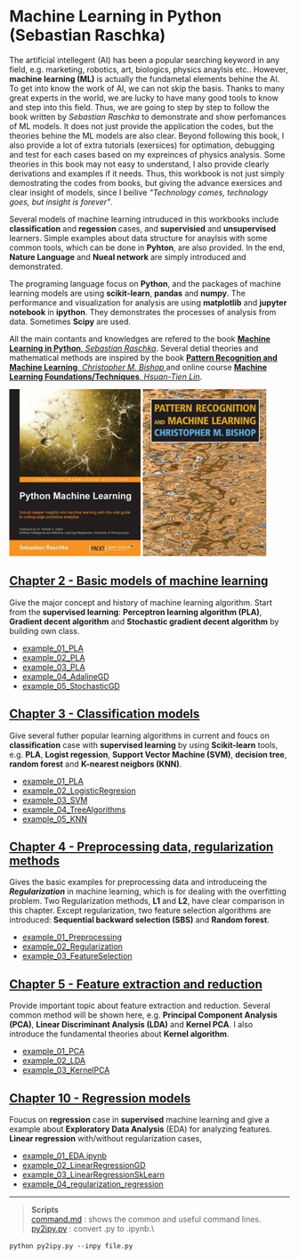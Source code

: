 # Machine Learning in Python (Sebastian Raschka)
The artificial intellegent (AI) has been a popular searching keyword in any field, e.g. marketing, robotics, art, biologics, physics anaylsis etc.. However, **machine learning (ML)** is actually the fundametal elements behine the AI. To get into know the work of AI, we can not skip the basis. Thanks to many great experts in the world, we are lucky to have many good tools to know and step into this field. Thus, we are going to step by step to follow the book written by *Sebastian Raschka* to demonstrate and show perfomances of ML models. It does not just provide the application the codes, but the theories behine the ML models are also clear. Beyond following this book, I also provide a lot of extra tutorials (exersices) for optimation, debugging and test for each cases based on my expreinces of physics analysis. Some theories in this book may not easy to understand, I also provide clearly derivations and examples if it needs. Thus, this workbook is not just simply demostrating the codes from books, but giving the advance exersices and clear insight of models, since I beilive *"Technology comes, technology goes, but insight is forever"*.

Several models of machine learning intruduced in this workbooks include  **classification** and **regession** cases, and **supervisied** and **unsupervised** learners. Simple examples about data structure for anaylsis with some common tools, which can be done in **Pyhton**, are also provided. In the end, **Nature Language** and **Nueal network** are simply introduced and demonstrated.

The programing language focus on **Python**, and the packages of machine learning models are using **scikit-learn**, **pandas** and **numpy**. The performance and visualization for analysis are using **matplotlib** and **jupyter notebook** in **ipython**. They demonstrates the processes of analysis from data. Sometimes **Scipy** are used.

All the main contants and knowledges are refered to the book [**Machine Learning in Python**, *Sebastian Raschka*](https://books.google.com.tw/books/about/Python_Machine_Learning.html?id=GOVOCwAAQBAJ&source=kp_cover&redir_esc=y). Several detial theories and mathematical methods are inspired by the book [**Pattern Recognition and Machine Learning**, *Christopher M. Bishop* ](https://books.google.com.tw/books/about/Pattern_Recognition_and_Machine_Learning.html?id=kTNoQgAACAAJ&source=kp_cover&redir_esc=y) and online course [**Machine Learning Foundations/Techniques**, *Hsuan-Tien Lin*](https://www.youtube.com/user/hsuantien/playlists).

<img src="doc/Python_Machine_Learning_RS.jpeg" alt="Drawing" style="height: 300px;"/>

<img src="doc/Pattern_Recognition_and_Machine_Learning_Bishop.jpeg" alt="Drawing" style="height: 300px;"/>

## [Chapter 2 - Basic models of machine learning ](Chapter_02)
Give the major concept and history of machine learning algorithm. Start from the **supervised learning**: **Perceptron learning algorithm (PLA)**, **Gradient decent algorithm** and **Stochastic gradient decent algorithm** by building own class.
* [example_01_PLA](Chapter_02/example_01_PLA.ipynb)
* [example_02_PLA](Chapter_02/example_02_PLA.ipynb)
* [example_03_PLA](Chapter_02/example_03_PLA.ipynb)
* [example_04_AdalineGD](Chapter_02/example_04_AdalineGD.ipynb)
* [example_05_StochasticGD](Chapter_02/example_05_StochasticGD.ipynb)

## [Chapter 3 - Classification models](Chapter_03)
Give several futher popular learning algorithms in current and foucs on **classification** case with **supervised learning** by using **Scikit-learn** tools, e.g. **PLA**, **Logist regession**, **Support Vector Machine (SVM)**, **decision tree**, **random forest** and **K-nearest neigbors (KNN)**.
* [example_01_PLA](Chapter_03/example_01_PLA.ipynb)
* [example_02_LogisticRegresion](Chapter_03/example_02_LogisticRegresion.ipynb)
* [example_03_SVM](Chapter_03/example_03_SVM.ipynb)
* [example_04_TreeAlgorithms](Chapter_03/example_04_TreeAlgorithms.ipynb)
* [example_05_KNN](Chapter_03/example_05_KNN.ipynb)

## [Chapter 4 - Preprocessing data, regularization methods](Chapter_04)
Gives the basic examples for preprocessing data and introduceing the ***Regularization*** in machine learning, which is for dealing with the overfitting problem. Two Regularization methods, **L1** and **L2**, have clear comparison in this chapter. Except regularization, two feature selection algorithms are introduced: **Sequential backward selection (SBS)** and **Random forest**.

* [example_01_Preprocessing](Chapter_04/example_01_Preprocessing.ipynb)
* [example_02_Regularization](Chapter_04/example_02_Regularization.ipynb)
* [example_03_FeatureSelection](Chapter_04/example_03_FeatureSelection.ipynb)

## [Chapter 5 - Feature extraction and reduction](Chapter_05)
Provide important topic about feature extraction and reduction. Several common method will be shown here, e.g. **Principal Component Analysis (PCA)**, **Linear Discriminant Analysis (LDA)** and **Kernel PCA**. I also introduce the fundamental theories about **Kernel algorithm**.

* [example_01_PCA](Chapter_05/example_01_PCA.ipynb)
* [example_02_LDA](Chapter_05/example_02_LDA.ipynb)
* [example_03_KernelPCA](Chapter_05/example_03_KernelPCA.ipynb)


## [Chapter 10 - Regression models](Chapter_10)
Foucus on **regression** case in **supervised** machine learning and give a example about **Exploratory Data Analysis** (EDA) for analyzing features. **Linear regression** with/without regularization cases,  
* [example_01_EDA.ipynb](Chapter_10/example_01_EDA.ipynb)
* [example_02_LinearRegressionGD](Chapter_10/example_02_LinearRegressionGD.ipynb)
* [example_03_LinearRegressionSkLearn](Chapter_10/example_03_LinearRegressionSkLearn.ipynb)
* [example_04_regularization_regression](Chapter_10/example_04_regularization_regression.ipynb)

---
> **Scripts** \
> [command.md](command.md) : shows the common and useful command lines. \
> [py2ipy.py](py2ipy.py) : convert .py to .ipynb.\
  ```
  python py2ipy.py --inpy file.py
  ```
